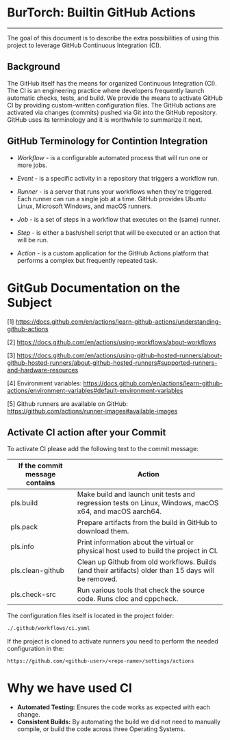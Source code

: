 # BurTorch: Builtin GitHub Actions

----

The goal of this document is to describe the extra possibilities of using this project to leverage GitHub Continuous Integration (CI).

## Background

The GitHub itself has the means for organized Continuous Integration (CI). The CI is an engineering practice where developers frequently launch automatic checks, tests, and build. We provide the means to activate GitHub CI by providing custom-written configuration files.
The GitHub actions are activated via changes (commits) pushed via Git into the GitHub repository. GitHub uses its terminology and it is worthwhile to summarize it next.

## GitHub Terminology for Contintion Integration


* *Workflow* - is a configurable automated process that will run one or more jobs.

* *Event*  - is a specific activity in a repository that triggers a workflow run.

* *Runner* - is a server that runs your workflows when they're triggered. Each runner can run a single job at a time. GitHub provides Ubuntu Linux, Microsoft Windows, and macOS runners.

* *Job* - is a set of steps in a workflow that executes on the (same) runner.

* *Step* - is either a bash/shell script that will be executed or an action that will be run.

* *Action* - is a custom application for the GitHub Actions platform that performs a complex but frequently repeated task.

# GitGub Documentation on the Subject

[1] https://docs.github.com/en/actions/learn-github-actions/understanding-github-actions

[2] https://docs.github.com/en/actions/using-workflows/about-workflows

[3] https://docs.github.com/en/actions/using-github-hosted-runners/about-github-hosted-runners/about-github-hosted-runners#supported-runners-and-hardware-resources

[4] Environment variables: https://docs.github.com/en/actions/learn-github-actions/environment-variables#default-environment-variables

[5] Github runners are available on GitHub: https://github.com/actions/runner-images#available-images

## Activate CI action after your Commit

To activate CI please add the following text to the commit message:

| If the commit message contains | Action                                                                                              |
|----------------------------|-----------------------------------------------------------------------------------------------------|
| pls.build                  | Make build and launch unit tests and regression tests on Linux, Windows, macOS x64, and macOS aarch64.  |
| pls.pack                   | Prepare artifacts from the build in GitHub to download them.                                       | 
| pls.info                   | Print information about the virtual or physical host used to build the project in CI.                 |
| pls.clean-github           | Clean up Github from old workflows. Builds (and their artifacts) older than 15 days will be removed. | 
| pls.check-src              | Run various tools that check the source code. Runs cloc and cppcheck.                              | 

The configuration files itself is located in the project folder:

```bash
./.github/workflows/ci.yaml
```

If the project is cloned to activate runners you need to perform the needed configuration in the:
```
https://github.com/<github-user>/<repo-name>/settings/actions
```

# Why we have used CI

* **Automated Testing:** Ensures the code works as expected with each change.
* **Consistent Builds:** By automating the build we did not need to manually compile, or build the code across three Operating Systems.

